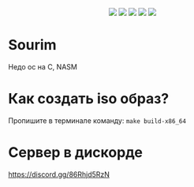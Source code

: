 <p align="center">
<img src="https://img.shields.io/github/contributors/HONAK0/Sourim.svg">
<img src="https://img.shields.io/github/forks/HONAK0/Sourim.svg">
<img src="https://img.shields.io/github/stars/HONAK0/Sourim.svg">
<img src="https://img.shields.io/github/issues/HONAK0/Sourim.svg">
<img src="https://app.codacy.com/project/badge/Grade/d82b7e6e48ea46129ea11e2c063c396f">
<br/>

# Sourim
Недо ос на C, NASM
# Как создать iso образ?
Пропишите в терминале команду: ```make build-x86_64```
# Сервер в дискорде
https://discord.gg/86Rhjd5RzN
